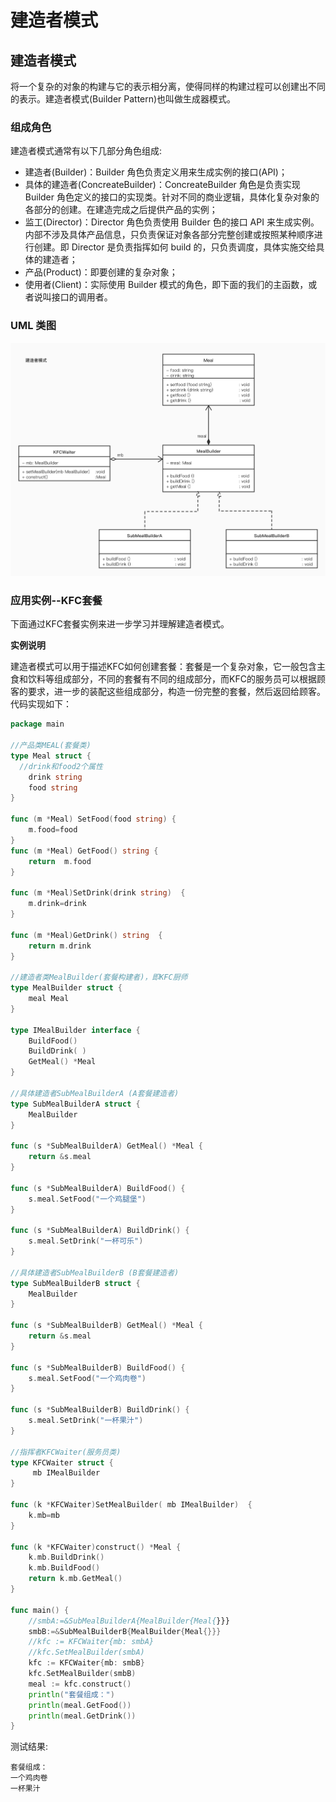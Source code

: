# 建造者模式

## 建造者模式

  将一个复杂的对象的构建与它的表示相分离，使得同样的构建过程可以创建出不同的表示。建造者模式(Builder Pattern)也叫做生成器模式。

### 组成角色

建造者模式通常有以下几部分角色组成:

- 建造者(Builder)：Builder 角色负责定义用来生成实例的接口(API)；
- 具体的建造者(ConcreateBuilder)：ConcreateBuilder 角色是负责实现 Builder 角色定义的接口的实现类。针对不同的商业逻辑，具体化复杂对象的各部分的创建。在建造完成之后提供产品的实例；
- 监工(Director)：Director 角色负责使用 Builder 色的接口 API 来生成实例。内部不涉及具体产品信息，只负责保证对象各部分完整创建或按照某种顺序进行创建。即 Director 是负责指挥如何 build 的，只负责调度，具体实施交给具体的建造者；
- 产品(Product)：即要创建的复杂对象；
- 使用者(Client)：实际使用 Builder 模式的角色，即下面的我们的主函数，或者说叫接口的调用者。



### UML 类图


![pic](https://github.com/wangjinh/picture/blob/master/builder.jpg)



### 应用实例--KFC套餐

  下面通过KFC套餐实例来进一步学习并理解建造者模式。

**实例说明**

  建造者模式可以用于描述KFC如何创建套餐：套餐是一个复杂对象，它一般包含主食和饮料等组成部分，不同的套餐有不同的组成部分，而KFC的服务员可以根据顾客的要求，进一步的装配这些组成部分，构造一份完整的套餐，然后返回给顾客。代码实现如下：

```go
package main

//产品类MEAL(套餐类)
type Meal struct {
  //drink和food2个属性
	drink string
	food string
}

func (m *Meal) SetFood(food string) {
	m.food=food
}
func (m *Meal) GetFood() string {
	return  m.food
}

func (m *Meal)SetDrink(drink string)  {
	m.drink=drink
}

func (m *Meal)GetDrink() string  {
	return m.drink
}

//建造者类MealBuilder(套餐构建者)，即KFC厨师
type MealBuilder struct {
	meal Meal
}

type IMealBuilder interface {
	BuildFood()
	BuildDrink( )
	GetMeal() *Meal
}

//具体建造者SubMealBuilderA (A套餐建造者)
type SubMealBuilderA struct {
	MealBuilder
}

func (s *SubMealBuilderA) GetMeal() *Meal {
	return &s.meal
}

func (s *SubMealBuilderA) BuildFood() {
	s.meal.SetFood("一个鸡腿堡")
}

func (s *SubMealBuilderA) BuildDrink() {
	s.meal.SetDrink("一杯可乐")
}

//具体建造者SubMealBuilderB (B套餐建造者)
type SubMealBuilderB struct {
	MealBuilder
}

func (s *SubMealBuilderB) GetMeal() *Meal {
	return &s.meal
}

func (s *SubMealBuilderB) BuildFood() {
	s.meal.SetFood("一个鸡肉卷")
}

func (s *SubMealBuilderB) BuildDrink() {
	s.meal.SetDrink("一杯果汁")
}

//指挥者KFCWaiter(服务员类)
type KFCWaiter struct {
	 mb IMealBuilder
}

func (k *KFCWaiter)SetMealBuilder( mb IMealBuilder)  {
	k.mb=mb
}

func (k *KFCWaiter)construct() *Meal {
	k.mb.BuildDrink()
	k.mb.BuildFood()
	return k.mb.GetMeal()
}

func main() {
	//smbA:=&SubMealBuilderA{MealBuilder{Meal{}}}
	smbB:=&SubMealBuilderB{MealBuilder{Meal{}}}
	//kfc := KFCWaiter{mb: smbA}
	//kfc.SetMealBuilder(smbA)
	kfc := KFCWaiter{mb: smbB}
	kfc.SetMealBuilder(smbB)
	meal := kfc.construct()
	println("套餐组成：")
	println(meal.GetFood())
	println(meal.GetDrink())
}
```

测试结果:

```shell
套餐组成：
一个鸡肉卷
一杯果汁
```

